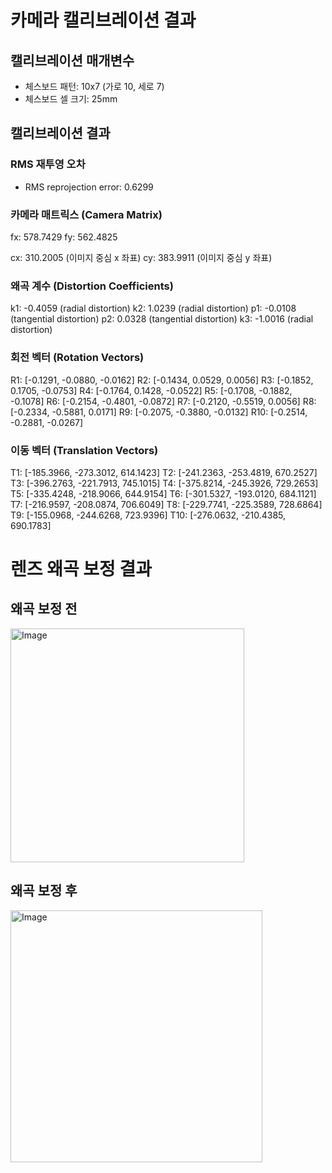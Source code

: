# 카메라 캘리브레이션 결과

## 캘리브레이션 매개변수
- 체스보드 패턴: 10x7 (가로 10, 세로 7)
- 체스보드 셀 크기: 25mm

## 캘리브레이션 결과

### RMS 재투영 오차
- RMS reprojection error: 0.6299

### 카메라 매트릭스 (Camera Matrix)
fx: 578.7429
fy: 562.4825

cx: 310.2005 (이미지 중심 x 좌표)
cy: 383.9911 (이미지 중심 y 좌표)

### 왜곡 계수 (Distortion Coefficients)
k1: -0.4059 (radial distortion)
k2: 1.0239 (radial distortion)
p1: -0.0108 (tangential distortion)
p2: 0.0328 (tangential distortion)
k3: -1.0016 (radial distortion)

### 회전 벡터 (Rotation Vectors)
R1: [-0.1291, -0.0880, -0.0162]
R2: [-0.1434, 0.0529, 0.0056]
R3: [-0.1852, 0.1705, -0.0753]
R4: [-0.1764, 0.1428, -0.0522]
R5: [-0.1708, -0.1882, -0.1078]
R6: [-0.2154, -0.4801, -0.0872]
R7: [-0.2120, -0.5519, 0.0056]
R8: [-0.2334, -0.5881, 0.0171]
R9: [-0.2075, -0.3880, -0.0132]
R10: [-0.2514, -0.2881, -0.0267]

### 이동 벡터 (Translation Vectors)
T1: [-185.3966, -273.3012, 614.1423]
T2: [-241.2363, -253.4819, 670.2527]
T3: [-396.2763, -221.7913, 745.1015]
T4: [-375.8214, -245.3926, 729.2653]
T5: [-335.4248, -218.9066, 644.9154]
T6: [-301.5327, -193.0120, 684.1121]
T7: [-216.9597, -208.0874, 706.6049]
T8: [-229.7741, -225.3589, 728.6864]
T9: [-155.0968, -244.6268, 723.9396]
T10: [-276.0632, -210.4385, 690.1783]

# 렌즈 왜곡 보정 결과

## 왜곡 보정 전
<img width="374" alt="Image" src="https://github.com/user-attachments/assets/712468f2-c0f2-47d9-be10-e2853c820ed7" />

## 왜곡 보정 후
<img width="403" alt="Image" src="https://github.com/user-attachments/assets/0a9e43c1-8c3e-4ec0-bda8-078c0b48ae07" />
